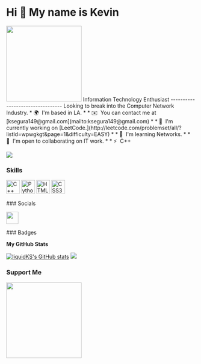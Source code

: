 Hi 👋 My name is Kevin 
======================  
<img src = "https://c4.wallpaperflare.com/wallpaper/983/687/798/anime-art-anime-girl-wallpaper-preview.jpg" height  = "200"/>
Information Technology Enthusiast 
---------------------------------  
Looking to break into the Computer Network Industry.  
* 🌍  I'm based in LA. 
* * ✉️  You can contact me at [ksegura149@gmail.com](mailto:ksegura149@gmail.com) 
* * 🚀  I'm currently working on [LeetCode.](http://leetcode.com/problemset/all/?listId=wpwgkgt&page=1&difficulty=EASY) 
* * 🧠  I'm learning Networks. 
* * 🤝  I'm open to collaborating on IT work. 
* * ⚡  C++

<a href="https://www.github.com/liquidKS" target="_blank" rel="noreferrer"><img src="https://img.shields.io/github/followers/liquidKS?logo=github&style=for-the-badge&color=3382ed&labelColor=312e81" /></a>
### Skills  

<p align="left"> <a href="https://docs.microsoft.com/en-us/cpp/?view=msvc-170" target="_blank" rel="noreferrer"><img src="https://raw.githubusercontent.com/danielcranney/readme-generator/main/public/icons/skills/cplusplus-colored.svg" width="36" height="36" alt="C++" /></a> <a href="https://www.python.org/" target="_blank" rel="noreferrer"><img src="https://raw.githubusercontent.com/danielcranney/readme-generator/main/public/icons/skills/python-colored.svg" width="36" height="36" alt="Python" /></a> <a href="https://developer.mozilla.org/en-US/docs/Glossary/HTML5" target="_blank" rel="noreferrer"><img src="https://raw.githubusercontent.com/danielcranney/readme-generator/main/public/icons/skills/html5-colored.svg" width="36" height="36" alt="HTML5" /></a> <a href="https://www.w3.org/TR/CSS/#css" target="_blank" rel="noreferrer"><img src="https://raw.githubusercontent.com/danielcranney/readme-generator/main/public/icons/skills/css3-colored.svg" width="36" height="36" alt="CSS3" /></a> </p> 
 ### Socials  <p align="left"> <a href="https://www.github.com/liquidKS" target="_blank" rel="noreferrer"><img src="https://raw.githubusercontent.com/danielcranney/readme-generator/main/public/icons/socials/github-dark.svg" width="32" height="32" /></a></p>
### Badges

<b>My GitHub Stats</b>

<a href="http://www.github.com/liquidKS"><img src="https://github-readme-stats.vercel.app/api?username=liquidKS&show_icons=true&hide=&count_private=true&title_color=facc15&text_color=facc15&icon_color=3382ed&bg_color=312e81&hide_border=true&show_icons=true" alt="liquidKS's GitHub stats" /></a>
<a href="http://www.github.com/liquidKS"><img src="https://github-readme-streak-stats.herokuapp.com/?user=liquidKS&stroke=facc15&background=312e81&ring=facc15&fire=facc15&currStreakNum=facc15&currStreakLabel=facc15&sideNums=facc15&sideLabels=facc15&dates=facc15&hide_border=true" /></a>
### Support Me

<a href="https://www.buymeacoffee.com/liquidK"><img src="https://cdn.buymeacoffee.com/buttons/v2/default-yellow.png" width="200" /></a>
